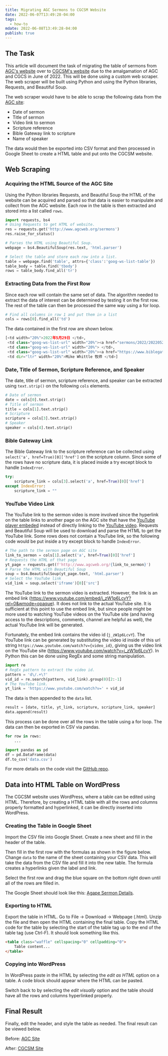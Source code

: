 ```yaml
---
title: Migrating AGC Sermons to CGCSM Website
date: 2022-06-07T13:49:28-04:00
tags:
  - how-to
mdate: 2022-06-08T13:49:28-04:00
publish: true
---
```

## The Task

This article will document the task of migrating the table of sermons from [AGC's website](http://www.agcweb.org/sermons) over to [CGCSM's website](https://chinesegospelchurch.net/cgcsm/) due to the amalgamation of AGC and CGCS in June of 2022. This will be done using a custom web scraper. The web scraper will be built using Python and using the Python libraries, Requests, and Beautiful Soup.

The web scraper would have to be able to scrap the following data from the [AGC site](http://www.agcweb.org/sermons):
- Date of sermon
- Title of sermon
- Video link to sermon
- Scripture reference
- Bible Gateway link to scripture
- Name of speaker

The data would then be exported into CSV format and then processed in Google Sheet to create a HTML table and put onto the CGCSM website.

## Web Scraping
### Acquiring the HTML Source of the AGC Site
Using the Python libraries Requests, and Beautiful Soup the HTML of the website can be acquired and parsed so that data is easier to manipulate and collect from the AGC website. Each row in the table is then extracted and stored into a list called `rows`.

```python
import requests, bs4
# Using Requests to get HTML of website.
res = requests.get('http://www.agcweb.org/sermons')
res.raise_for_status()

# Parses the HTML using Beautiful Soup.
webpage = bs4.BeautifulSoup(res.text, 'html.parser')

# Select the table and store each row into a list.
table = webpage.find('table', attrs={'class':'goog-ws-list-table'})
table_body = table.find('tbody')
rows = table_body.find_all('tr')
```

### Extracting Data from the First Row

Since each row will contain the same set of data. The algorithm needed to extract the data of interest can be determined by testing it on the first row. The rest of the table can then be processed the same way using a for loop.

```python
# Find all columns in row 1 and put them in a list
cols = rows[0].find_all('td')
```

The data contained in the first row are shown below.

```python
[<td width="20%">2022年5月29日 </td>,
 <td class="goog-ws-list-url" width="20%"><a href="sermons/2022/20220529" target="_new">举目仰望天堂，在地上走正义路</a> </td>,
 <td class="goog-ws-list-url" width="20%"> </td>,
 <td class="goog-ws-list-url" width="20%"><a href="https://www.biblegateway.com/passage/?search=Psalm25&amp;version=CUVS;NKJV" target="_new">诗篇 25</a> </td>,
 <td dir="ltr" width="20%">Mike Whittle 牧师 </td>]
 ```

### Date, Title of Sermon, Scripture Reference, and Speaker
The date, title of sermon, scripture reference, and speaker can be extracted using `text.strip()` on the following `cols` elements.

```python
# Date of sermon
date = cols[0].text.strip()
# Title of sermon
title = cols[1].text.strip()
# Scripture
scripture = cols[3].text.strip()
# Speaker
speaker = cols[4].text.strip()
```

### Bible Gateway Link
The Bible Gateway link to the scripture reference can be collected using `select('a', href=True)[0]['href']` on the scripture column. Since some of the rows have no scripture data, it is placed inside a try except block to handle `IndexError`.

```python
try:
    scripture_link = cols[3].select('a', href=True)[0]['href']
except IndexError:
    scripture_link = ""
```

### YouTube Video Link
The YouTube link to the sermon video is more involved since the hyperlink on the table links to another page on the AGC site that have the [YouTube player embeded](http://www.agcweb.org/sermons/2022/20220529) instead of directly linking to the [YouTube video](https://www.youtube.com/watch?v=j_zW1p6LcvY). Requests and Beautiful Soup will be used to download and parse the HTML to get the YouTube link. Some rows does not contain a YouTube link, so the following code would be put inside a try except block to handle `IndexError`.

```python
# The path to the sermon page on AGC site
link_to_sermon = cols[1].select('a', href=True)[0]['href']
# Requests the HTML of that page
yt_page = requests.get(f'http://www.agcweb.org/{link_to_sermon}')
# Parse the HTML with Beautiful Soup
soup = bs4.BeautifulSoup(yt_page.text, 'html.parser')
# Select the YouTube link
vid_link = soup.select('iframe')[0]['src']
```

The YouTube link to the sermon video is extracted. However, the link is an embed link (https://www.youtube.com/embed/j_zW1p6LcvY?rel=0&wmode=opaque). It does not link to the actual YouTube site. It is sufficient at this point to use the embed link, but since people might be more used to watching YouTube videos on the YouTube site (and having access to the descriptions, comments, channel are helpful as well), the actual YouTube link will be generated.

Fortunately, the embed link contains the video id (`j_zW1p6LcvY`). The YouTube link can be generated by substituting the video id inside of this url string `https://www.youtube.com/watch?v={video_id}`, giving us the video link on the YouTube site (https://www.youtube.com/watch?v=j_zW1p6LcvY). In Python this can be done using RegEx and some string manipulation.

```python
import re
# RegEx pattern to extract the video id.
pattern = 'd\/.+\?'
vid_id = re.search(pattern, vid_link).group(0)[2:-1]
# The YouTube link.
yt_link = 'https://www.youtube.com/watch?v=' + vid_id
```

The data is then appended to the `data` list.

```python
result = [date, title, yt_link, scripture, scripture_link, speaker]
data.append(result)
```

This process can be done over all the rows in the table using a for loop. The data can then be exported in CSV via pandas.

```python
for row in rows:
    ...

import pandas as pd
df = pd.DataFrame(data)
df.to_csv('data.csv')
```

For more details on the code visit the [GitHub repo](https://github.com/leiyu3/agape-scrapper).

## Data into HTML Table on WordPress
The CGCSM website uses WordPress, where a table can be edited using HTML. Therefore, by creating a HTML table with all the rows and columns properly formatted and hyperlinked, it can be directly inserted into WordPress.

### Creating the Table in Google Sheet
Import the CSV file into Google Sheet. Create a new sheet and fill in the header of the table.

Then fill in the first row with the formulas as shown in the figure below. Change `data` to the name of the sheet containing your CSV data. This will take the data from the CSV file and fill it into the new table. The formula  creates a hyperlinks given the label and link. 


Select the first row and drag the blue square on the bottom right down until all of the rows are filled in.

The Google Sheet should look like this: [Agape Sermon Details](https://docs.google.com/spreadsheets/d/1T0oUsJMKK8tODWRyD2moDE7kqK7ND49Wuen-9hhO1CM/edit?usp=sharing).

### Exporting to HTML
Export the table in HTML. Go to File &rarr; Download &rarr; Webpage (.html). Unzip the file and then open the HTML containing the final table. Copy the HTML code for the table by selecting the start of the table tag up to the end of the table tag (use Ctrl-F). It should look something like this.

```html
<table class="waffle" cellspacing="0" cellpadding="0">
    Table content...
</table>
```

### Copying into WordPress
In WordPress paste in the HTML by selecting the *edit as HTML* option on a table. A code block should appear where the HTML can be pasted. 

Switch back to by selecting the *edit visually* option and the table should have all the rows and columns hyperlinked properly. 

## Final Result
Finally, edit the header, and style the table as needed. The final result can be viewed below.

Before: [AGC Site](http://www.agcweb.org/sermons)

After: [CGCSM Site](https://chinesegospelchurch.net/cgcsm/agape/)


